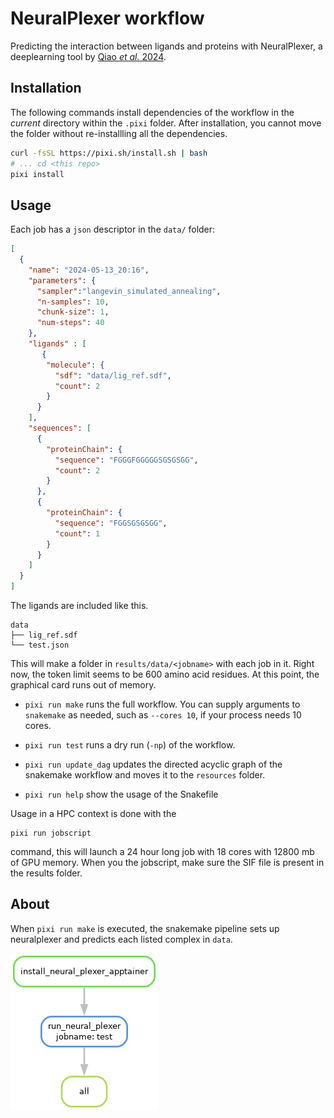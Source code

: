 # NeuralPlexer workflow

Predicting the interaction between ligands and proteins with NeuralPlexer, a
deeplearning tool by [Qiao _et al._
2024](https://www.nature.com/articles/s42256-024-00792-z).

## Installation

The following commands install dependencies of the workflow in the _current_
directory within the `.pixi` folder. After installation, you cannot move the
folder without re-installling all the dependencies. 

```bash
curl -fsSL https://pixi.sh/install.sh | bash
# ... cd <this repo>
pixi install
```

## Usage

Each job has a `json` descriptor in the `data/` folder:

```json
[
  {
    "name": "2024-05-13_20:16",
    "parameters": {
      "sampler":"langevin_simulated_annealing",
      "n-samples": 10,
      "chunk-size": 1,
      "num-steps": 40
    },
    "ligands" : [
       {
        "molecule": {
          "sdf": "data/lig_ref.sdf",
          "count": 2
        }
      }
    ],
    "sequences": [
      {
        "proteinChain": {
          "sequence": "FGGGFGGGGGSGSGSGG",
          "count": 2
        }
      },
      {
        "proteinChain": {
          "sequence": "FGGSGSGSGG",
          "count": 1
        }
      }
    ]
  }
]
```

The ligands are included like this.

```
data
├── lig_ref.sdf
└── test.json
```

This will make a folder in `results/data/<jobname>` with each job in it. Right
now, the token limit seems to be 600 amino acid residues. At this point, the
graphical card runs out of memory.


* `pixi run make` runs the full workflow. You can supply arguments to
`snakemake` as needed, such as `--cores 10`, if your process needs 10 cores.

* `pixi run test` runs a dry run (`-np`) of the workflow. 

* `pixi run update_dag` updates the directed acyclic graph of the snakemake
workflow and moves it to the `resources` folder.

* `pixi run help` show the usage of the Snakefile


Usage in a HPC context is done with the

```
pixi run jobscript
```

command, this will launch a 24 hour long job with 18 cores with 12800 mb of GPU
memory. When you the jobscript, make sure the SIF file is present in the results
folder.

## About

When `pixi run make` is executed, the snakemake pipeline sets up neuralplexer
and predicts each listed complex in `data`.

![](resources/pipeline.png)
